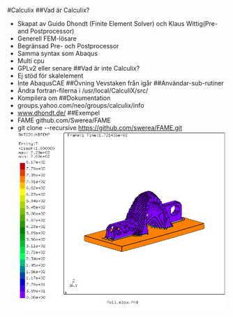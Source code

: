 #Calculix
##Vad är Calculix?
* Skapat av Guido Dhondt (Finite Element Solver) och 
Klaus Wittig(Pre- and Postprocessor)
* Generell FEM-lösare
* Begränsad Pre- och Postprocessor
* Samma syntax som Abaqus
* Multi cpu
* GPLv2 eller senare
##Vad är inte Calculix?
* Ej stöd för skalelement
* Inte AbaqusCAE
##Övning
Vevstaken från igår
##Användar-sub-rutiner
* Ändra fortran-filerna i /usr/local/CalculiX/src/
* Kompilera om
##Dokumentation
* groups.yahoo.com/neo/groups/calculix/info
* www.dhondt.de/
##Exempel
* FAME github.com/Swerea/FAME
* git clone --recursive https://github.com/swerea/FAME.git
![anim](animation.gif)